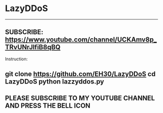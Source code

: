 # LazyDDoS

--------------------------------------------------------------------
SUBSCRIBE: https://www.youtube.com/channel/UCKAmv8p_TRvUNrJlfiB8qBQ
--------------------------------------------------------------------

Instruction:

git clone https://github.com/EH30/LazyDDoS
cd LazyDDoS
python lazzyddos.py
--------------------------------------------------------------------
PLEASE SUBSCRIBE TO MY YOUTUBE CHANNEL AND PRESS THE BELL ICON
--------------------------------------------------------------------
